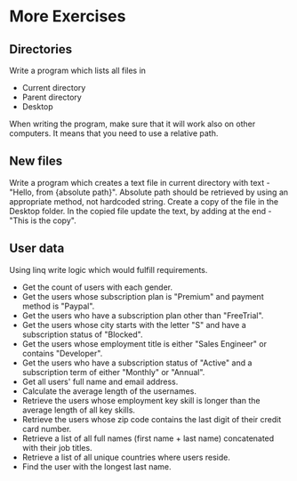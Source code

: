 # More Exercises

## Directories
Write a program which lists all files in 
- Current directory
- Parent directory
- Desktop

When writing the program, make sure that it will work also on other computers. It means that you need to use a relative path.

## New files
Write a program which creates a text file in current directory with text - "Hello, from {absolute path}". 
Absolute path should be retrieved by using an appropriate method, not hardcoded string. 
Create a copy of the file in the Desktop folder. In the copied file update the text, by adding at the end - "This is the copy".

## User data
Using linq write logic which would fulfill requirements.

- Get the count of users with each gender.
- Get the users whose subscription plan is "Premium" and payment method is "Paypal".
- Get the users who have a subscription plan other than "FreeTrial".
- Get the users whose city starts with the letter "S" and have a subscription status of "Blocked".
- Get the users whose employment title is either "Sales Engineer" or contains "Developer".
- Get the users who have a subscription status of "Active" and a subscription term of either "Monthly" or "Annual".
- Get all users' full name and email address.
- Calculate the average length of the usernames.
- Retrieve the users whose employment key skill is longer than the average length of all key skills.
- Retrieve the users whose zip code contains the last digit of their credit card number.
- Retrieve a list of all full names (first name + last name) concatenated with their job titles.
- Retrieve a list of all unique countries where users reside.
- Find the user with the longest last name.